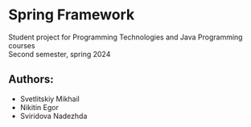 # Spring Framework

Student project for Programming Technologies and Java Programming courses\
Second semester, spring 2024

## Authors:

- Svetlitskiy Mikhail
- Nikitin Egor
- Sviridova Nadezhda